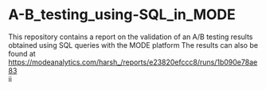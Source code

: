 # A-B_testing_using-SQL_in_MODE
This repository contains a report on the validation of an A/B testing results obtained using SQL queries with the MODE platform
The results can also be found at https://modeanalytics.com/harsh_/reports/e23820efccc8/runs/1b090e78ae83  
 ii
